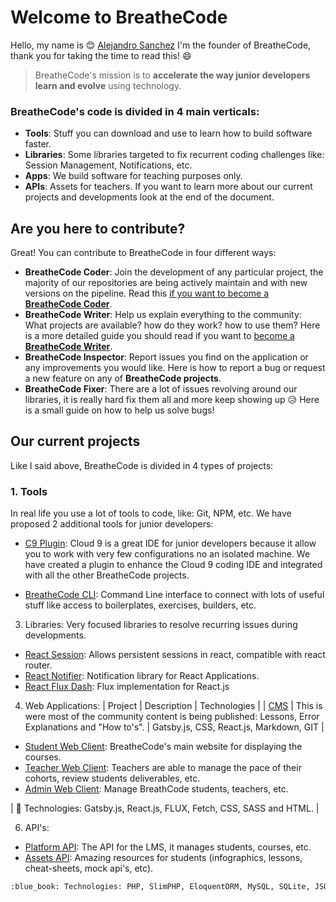 # Welcome to BreatheCode

Hello, my name is :blush: [Alejandro Sanchez](https://alesanchezr.com) I'm the founder of BreatheCode, thank you for taking the time to read this!  :smile:

> BreatheCode's mission is to **accelerate the way junior developers learn and evolve** using technology.

### BreatheCode's code is divided in 4 main verticals:
- **Tools**: Stuff you can download and use to learn how to build software faster.
- **Libraries**: Some libraries targeted to fix recurrent coding challenges like: Session Management, Notifications, etc.
- **Apps**: We build software for teaching purposes only.
- **APIs**: Assets for teachers.
If you want to learn more about our current projects and developments look at the end of the document.

## Are you here to contribute?
Great! You can contribute to BreatheCode in four different ways:
- **BreatheCode Coder**: Join the development of any particular project, the majority of our repositories are being actively maintain and with new versions on the pipeline. Read this [if you want to become a **BreatheCode Coder**](#).
- **BreatheCode Writer**: Help us explain everything to the community: What projects are available? how do they work? how to use them? Here is a more detailed guide you should read if you want to [become a **BreatheCode Writer**](#).
- **BreatheCode Inspector**: Report issues you find on the application or any improvements you would like. Here is how to report a bug or request a new feature on any of **BreatheCode projects**.
- **BreatheCode Fixer**: There are a lot of issues revolving around our libraries, it is really hard fix them all and more keep showing up :disappointed_relieved: Here is a small guide on how to help us solve bugs!

## Our current projects
Like I said above, BreatheCode is divided in 4 types of projects:
### 1. Tools
In real life you use a lot of tools to code, like: Git, NPM, etc. We have proposed 2 additional tools for junior developers:
 
  - [C9 Plugin](https://github.com/breatheco-de/c9-plugin): Cloud 9 is a great IDE for junior developers because it allow you to work with very few configurations no an isolated machine. We have created a plugin to enhance the Cloud 9 coding IDE and integrated with all the other BreatheCode projects.
  
  - [BreatheCode CLI](https://github.com/breatheco-de/breathecode-cli): Command Line interface to connect with lots of useful stuff like access to boilerplates, exercises, builders, etc.

3. Libraries: Very focused libraries to resolve recurring issues during developments.
  - [React Session](https://github.com/breatheco-de/react-session): Allows persistent sessions in react, compatible with react router.
  - [React Notifier](https://github.com/breatheco-de/react-notifier): Notification library for React Applications.
  - [React Flux Dash](https://github.com/4GeeksAcademy/react-flux-dash): Flux implementation for React.js

4. Web Applications:
| Project | Description | Technologies |
| [CMS](https://github.com/breatheco-de/desktop-client) | This is were most of the community content is being published: Lessons, Error Explanations and "How to's". | Gatsby.js, CSS, React.js, Markdown, GIT |

  - [Student Web Client](https://github.com/breatheco-de/desktop-client): BreatheCode's main website for displaying the courses.
  - [Teacher Web Client](https://github.com/breatheco-de/teacher-client): Teachers are able to manage the pace of their cohorts, review students deliverables, etc.
  - [Admin Web Client](https://github.com/breatheco-de/admin-client): Manage BreathCode students, teachers, etc.

|  :blue_book: Technologies: Gatsby.js, React.js, FLUX, Fetch, CSS, SASS and HTML. |

6. API's:
  - [Platform API](https://api.breatheco.de): The API for the LMS, it manages students, courses, etc.
  - [Assets API](https://assets.breatheco.de): Amazing resources for students (infographics, lessons, cheat-sheets, mock api's, etc).
 ```txt
 :blue_book: Technologies: PHP, SlimPHP, EloquentORM, MySQL, SQLite, JSON, Static Files, REST.
 ```
<!--stackedit_data:
eyJoaXN0b3J5IjpbLTE0MDQzNTcwNCwtMTgwMDU4Njk0MCwtMT
M2NDExNDY3MSwxNTE0MTI0NTEwLDE1NTc0NTY3NzEsMTg2ODE1
MzU4MCwxNjc2ODQyNTk4LDEyNzM3NDI2OTAsLTE3ODAzMzg1ND
gsLTE5ODc5NDU4MzAsLTEzOTMzNDI2MjUsLTEzMTE4NzgwMzcs
NTA2NDIxODU3LC0xMDkyMjkwNDY4LDIwMTQ1MjY1MDksMTUwMT
cyNzAwNywxOTc1MDI1NzM1XX0=
-->